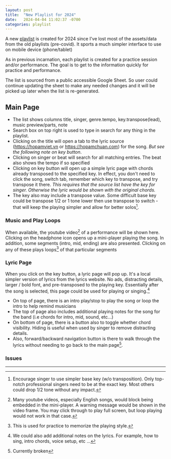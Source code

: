 ```yaml
---
layout: post
title:  "New Playlist for 2024"
date:   2024-04-04 11:02:37 -0700
categories: playlist
---
```

A new [playlist](/playlist) is created for 2024 since I've lost most of
the assets/data from the old playlists (pre-covid).   It sports a much
simpler interface to use on mobile device (phone/tablet)

As in previous incarnation, each playlist is created for a practice
session and/or performance.  The goal is to get to the information
quickly for practice and performance.

The list is sourced from a public accessible Google Sheet.  So user could
continue updating the sheet to make any needed changes and it will be
picked up later when the list is re-generated.

## Main Page

* The list shows columns title, singer, genre.tempo, key.transpose(lead),
  music preview/parts, note
* Search box on top right is used to type in search for any thing in
  the playlist.
* Clicking on the title will open a tab to the lyric source
  (<https://hopamviet.vn> or <https://hopamchuan.com>) for the song.  *But see
  the following note on key button*.
* Clicking on singer or beat will search for all matching entries.
  The beat also shows the tempo if so specified
* Clicking on key button will open up a simple lyric page with chords already
  transposed to the specified key.  In effect, you don't need to click
  the song, switch tab, remember which key to transpose, and try transpose
  it there. *This requires that the source list have the key for singer.
  Otherwise the lyric would be shown with the original chords.*
* The key also may include a transpose value.  Some difficult base key
  could be transpose 1/2 or 1 tone lower then use transpose to switch -
  that will keep the playing simpler and allow for better solos[^1].

[^1]: Encourage singer to use simpler base key (w/o transposition). Only top-notch professional singers need to be at the exact key.  Most others could drop 1/2 tone without any impact.

### Music and Play Loops

When available, the youtube video[^2a] of a performance will be shown here.
Clicking on the headphone icon opens up a mini-player playing the song.
In addition, some segments (intro, mid, ending) are also presented.
Clicking on any of these plays loops[^2] of that particular segments

[^2]: This is used for practice to memorize the playing style.
[^2a]: Many youtube videos, especially English songs, would block being embedded in the mini-player.  A warning message would be shown in the video frame.  You may click through to play full screen, but loop playing would not work in that case.

### Lyric Page

When you click on the key button, a lyric page will pop up.
It's a local simpler version of lyrics from the lyrics website.  No ads,
distracting details, larger / bold font, and pre-transposed to the
playing key. Essentially after the song is selected, this page could
be used for playing or singing.[^3]

[^3]: We could also add additional notes on the lyrics.  For example, how to sing, intro chords, voice setup, etc ...

* On top of page, there is an intro play/stop to play the song or loop
  the intro to help remind musicians
* The top of page also includes additional playing notes for the song for
  the band (i.e chords for intro, mid, sound, etc...)
* On bottom of page, there is a button also to toggle whether chord
  visibility. Hiding is useful when used by singer to remove distracting
  details.
* Also, forward/backward navigation button is there to walk through the lyrics
  without needing to go back to the main page[^4].

[^4]: Currently broken

### Issues

---
